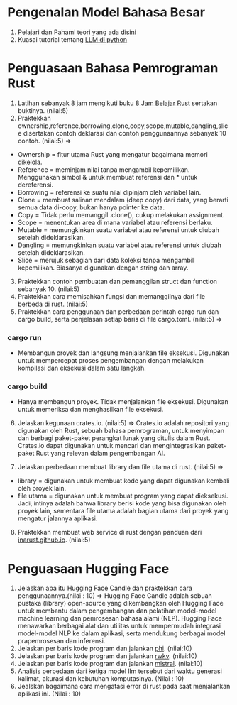 # Pengenalan Model Bahasa Besar

1. Pelajari dan Pahami teori yang ada [disini](https://rpradeepmenon.medium.com/introduction-to-large-language-models-and-the-transformer-architecture-534408ed7e61)
2. Kuasai tutorial tentang [LLM di python](https://huggingface.co/docs/transformers/llm_tutorial)

# Penguasaan Bahasa Pemrograman Rust
1. Latihan sebanyak 8 jam mengikuti buku [8 Jam Belajar Rust](./8jamrust.pdf) sertakan buktinya. (nilai:5)
2. Praktekkan ownership,reference,borrowing,clone,copy,scope,mutable,dangling,slice disertakan contoh deklarasi dan contoh penggunaannya sebanyak 10 contoh. (nilai:5)
=>
- Ownership = fitur utama Rust yang mengatur bagaimana memori dikelola.
- Reference = meminjam nilai tanpa mengambil kepemilikan. Menggunakan simbol & untuk membuat referensi dan * untuk dereferensi.
- Borrowing =  referensi ke suatu nilai dipinjam oleh variabel lain.
- Clone = membuat salinan mendalam (deep copy) dari data, yang berarti semua data di-copy, bukan hanya pointer ke data.
- Copy = Tidak perlu memanggil .clone(), cukup melakukan assignment.
- Scope =  menentukan area di mana variabel atau referensi berlaku.
- Mutable = memungkinkan suatu variabel atau referensi untuk diubah setelah dideklarasikan.
- Dangling = memungkinkan suatu variabel atau referensi untuk diubah setelah dideklarasikan.
- Slice = merujuk sebagian dari data koleksi tanpa mengambil kepemilikan. Biasanya digunakan dengan string dan array.
  
3. Praktekkan contoh pembuatan dan pemanggilan struct dan function sebanyak 10. (nilai:5)
4. Praktekkan cara memisahkan fungsi dan memanggilnya dari file berbeda di rust. (nilai:5)
5. Praktekkan cara penggunaan dan perbedaan perintah cargo run dan cargo build, serta penjelasan setiap baris di file cargo.toml. (nilai:5)
=>
### cargo run
- Membangun proyek dan langsung menjalankan file eksekusi. Digunakan untuk mempercepat proses pengembangan dengan melakukan kompilasi dan eksekusi dalam satu langkah.
### cargo build
- Hanya membangun proyek. Tidak menjalankan file eksekusi. Digunakan untuk memeriksa dan menghasilkan file eksekusi.
  
6. Jelaskan kegunaan crates.io. (nilai:5)
=> Crates.io adalah repositori yang digunakan oleh Rust, sebuah bahasa pemrograman, untuk menyimpan dan berbagi paket-paket perangkat lunak yang ditulis dalam Rust. Crates.io dapat digunakan untuk mencari dan mengintegrasikan paket-paket Rust yang relevan dalam pengembangan AI.

7. Jelaskan perbedaan membuat library dan file utama di rust. (nilai:5)
=>
- library = digunakan untuk membuat kode yang dapat digunakan kembali oleh proyek lain.
- file utama = digunakan untuk membuat program yang dapat dieksekusi.
Jadi, intinya adalah bahwa library berisi kode yang bisa digunakan oleh proyek lain, sementara file utama adalah bagian utama dari proyek yang mengatur jalannya aplikasi.

8. Praktekkan membuat web service di rust dengan panduan dari [inarust.github.io](https://inarust.github.io/). (nilai:5)


# Penguasaan Hugging Face

1. Jelaskan apa itu Hugging Face Candle dan praktekkan cara penggunaannya.(nilai : 10)
=> Hugging Face Candle adalah sebuah pustaka (library) open-source yang dikembangkan oleh Hugging Face untuk membantu dalam pengembangan dan pelatihan model-model machine learning dan pemrosesan bahasa alami (NLP). Hugging Face menawarkan berbagai alat dan utilitas untuk mempermudah integrasi model-model NLP ke dalam aplikasi, serta mendukung berbagai model prapemrosesan dan inferensi.
3. Jelaskan per baris kode program dan jalankan [phi](https://github.com/mymyid/phi). (nilai:10)
4. Jelaskan per baris kode program dan jalankan [rwkv](https://github.com/mymyid/rwkv). (nilai:10)
5. Jelaskan per baris kode program dan jalankan [mistral](https://github.com/mymyid/mistral). (nilai:10)
6. Analisis perbedaan dari ketiga model llm tersebut dari waktu generasi kalimat, akurasi dan kebutuhan komputasinya. (Nilai : 10)
7. Jealskan bagaimana cara mengatasi error di rust pada saat menjalankan aplikasi ini. (Nilai : 10)
